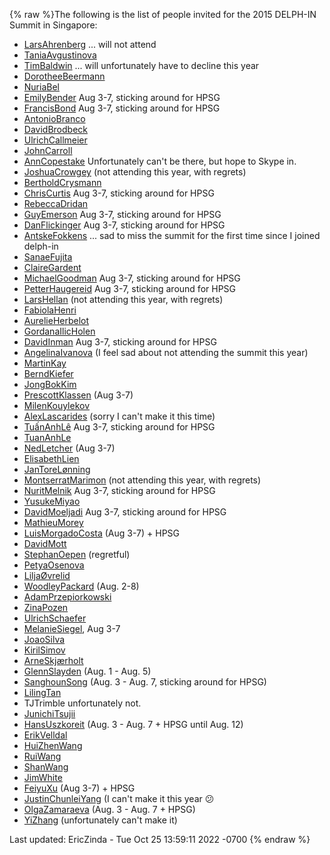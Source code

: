 {% raw %}The following is the list of people invited for the 2015 DELPH-IN Summit
in Singapore:

- [LarsAhrenberg](/LarsAhrenberg) ... will not attend
- [TaniaAvgustinova](https://blog.inductorsoftware.com/docsproto/tools/TaniaAvgustinova)
- [TimBaldwin](https://blog.inductorsoftware.com/docsproto/tools/TimBaldwin) ... will unfortunately have to decline this
year
- [DorotheeBeermann](/DorotheeBeermann)
- [NuriaBel](/NuriaBel)
- [EmilyBender](https://blog.inductorsoftware.com/docsproto/tools/EmilyBender) Aug 3-7, sticking around for HPSG
- [FrancisBond](https://blog.inductorsoftware.com/docsproto/tools/FrancisBond) Aug 3-7, sticking around for HPSG
- [AntonioBranco](https://blog.inductorsoftware.com/docsproto/tools/AntonioBranco)
- [DavidBrodbeck](/DavidBrodbeck)
- [UlrichCallmeier](/UlrichCallmeier)
- [JohnCarroll](https://blog.inductorsoftware.com/docsproto/tools/JohnCarroll)
- [AnnCopestake](https://blog.inductorsoftware.com/docsproto/tools/AnnCopestake) Unfortunately can't be there, but hope
to Skype in.
- [JoshuaCrowgey](https://blog.inductorsoftware.com/docsproto/tools/JoshuaCrowgey) (not attending this year, with
regrets)
- [BertholdCrysmann](https://blog.inductorsoftware.com/docsproto/tools/BertholdCrysmann)
- [ChrisCurtis](https://blog.inductorsoftware.com/docsproto/tools/ChrisCurtis) Aug 3-7, sticking around for HPSG
- [RebeccaDridan](https://blog.inductorsoftware.com/docsproto/tools/RebeccaDridan)
- [GuyEmerson](https://blog.inductorsoftware.com/docsproto/tools/GuyEmerson) Aug 3-7, sticking around for HPSG
- [DanFlickinger](https://blog.inductorsoftware.com/docsproto/tools/DanFlickinger) Aug 3-7, sticking around for HPSG
- [AntskeFokkens](https://blog.inductorsoftware.com/docsproto/tools/AntskeFokkens) ... sad to miss the summit for the
first time since I joined delph-in
- [SanaeFujita](/SanaeFujita)
- [ClaireGardent](/ClaireGardent)
- [MichaelGoodman](https://blog.inductorsoftware.com/docsproto/tools/MichaelGoodman) Aug 3-7, sticking around for HPSG
- [PetterHaugereid](https://blog.inductorsoftware.com/docsproto/tools/PetterHaugereid) Aug 3-7, sticking around for HPSG
- [LarsHellan](/LarsHellan) (not attending this year, with regrets)
- [FabiolaHenri](/FabiolaHenri)
- [AurelieHerbelot](/AurelieHerbelot)
- [GordanaIlicHolen](/GordanaIlicHolen)
- [DavidInman](/DavidInman) Aug 3-7, sticking around for HPSG
- [AngelinaIvanova](https://blog.inductorsoftware.com/docsproto/tools/AngelinaIvanova) (I feel sad about not attending
the summit this year)
- [MartinKay](/MartinKay)
- [BerndKiefer](https://blog.inductorsoftware.com/docsproto/tools/BerndKiefer)
- [JongBokKim](https://blog.inductorsoftware.com/docsproto/tools/JongBokKim)
- [PrescottKlassen](/PrescottKlassen) (Aug 3-7)
- [MilenKouylekov](/MilenKouylekov)
- [AlexLascarides](https://blog.inductorsoftware.com/docsproto/tools/AlexLascarides) (sorry I can't make it this time)
- [TuấnAnhLê](/Tu%E1%BA%A5nAnhL%C3%AA) Aug 3-7, sticking around for
HPSG
- [TuanAnhLe](https://blog.inductorsoftware.com/docsproto/tools/TuanAnhLe)
- [NedLetcher](https://blog.inductorsoftware.com/docsproto/tools/NedLetcher) (Aug 3-7)
- [ElisabethLien](/ElisabethLien)
- [JanToreLønning](/JanToreL%C3%B8nning)
- [MontserratMarimon](/MontserratMarimon) (not attending this year,
with regrets)
- [NuritMelnik](https://blog.inductorsoftware.com/docsproto/tools/NuritMelnik) Aug 3-7, sticking around for HPSG
- [YusukeMiyao](/YusukeMiyao)
- [DavidMoeljadi](https://blog.inductorsoftware.com/docsproto/tools/DavidMoeljadi) Aug 3-7, sticking around for HPSG
- [MathieuMorey](/MathieuMorey)
- [LuisMorgadoCosta](https://blog.inductorsoftware.com/docsproto/tools/LuisMorgadoCosta) (Aug 3-7) + HPSG
- [DavidMott](https://blog.inductorsoftware.com/docsproto/tools/DavidMott)
- [StephanOepen](https://blog.inductorsoftware.com/docsproto/tools/StephanOepen) (regretful)
- [PetyaOsenova](https://blog.inductorsoftware.com/docsproto/tools/PetyaOsenova)
- [LiljaØvrelid](/Lilja%C3%98vrelid)
- [WoodleyPackard](/WoodleyPackard) (Aug. 2-8)
- [AdamPrzepiorkowski](/AdamPrzepiorkowski)
- [ZinaPozen](ZinaPozen)
- [UlrichSchaefer](https://blog.inductorsoftware.com/docsproto/tools/UlrichSchaefer)
- [MelanieSiegel](/MelanieSiegel), Aug 3-7
- [JoaoSilva](https://blog.inductorsoftware.com/docsproto/tools/JoaoSilva)
- [KirilSimov](/KirilSimov)
- [ArneSkjærholt](/ArneSkj%C3%A6rholt)
- [GlennSlayden](https://blog.inductorsoftware.com/docsproto/tools/GlennSlayden) (Aug. 1 - Aug. 5)
- [SanghounSong](https://blog.inductorsoftware.com/docsproto/tools/SanghounSong) (Aug. 3 - Aug. 7, sticking around for
HPSG)
- [LilingTan](https://blog.inductorsoftware.com/docsproto/tools/LilingTan)
- TJTrimble unfortunately not.
- [JunichiTsujii](/JunichiTsujii)
- [HansUszkoreit](https://blog.inductorsoftware.com/docsproto/tools/HansUszkoreit) (Aug. 3 - Aug. 7 + HPSG until
Aug. 12)
- [ErikVelldal](ErikVelldal)
- [HuiZhenWang](HuiZhenWang)
- [RuiWang](/RuiWang)
- [ShanWang](ShanWang)
- [JimWhite](JimWhite)
- [FeiyuXu](FeiyuXu) (Aug 3-7) + HPSG
- [JustinChunleiYang](https://blog.inductorsoftware.com/docsproto/tools/JustinChunleiYang) (I can't make it this year
:confused:
- [OlgaZamaraeva](https://blog.inductorsoftware.com/docsproto/tools/OlgaZamaraeva) (Aug. 3 - Aug. 7 + HPSG)
- [YiZhang](https://blog.inductorsoftware.com/docsproto/tools/YiZhang) (unfortunately can't make it)

Last updated: EricZinda - Tue Oct 25 13:59:11 2022 -0700
{% endraw %}
